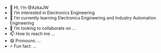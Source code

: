 - 👋 Hi, I’m @AzkaJW
- 👀 I’m interested in Electronics Engineering
- 🌱 I’m currently learning Electronics Engineering and Industry Automation Engineering
- 💞️ I’m looking to collaborate on ...
- 📫 How to reach me ...
- 😄 Pronouns: ...
- ⚡ Fun fact: ...

<!---
AzkaJW/AzkaJW is a ✨ special ✨ repository because its `README.md` (this file) appears on your GitHub profile.
You can click the Preview link to take a look at your changes.
--->
